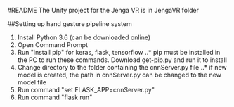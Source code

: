 #README
The Unity project for the Jenga VR is in JengaVR folder

##Setting up hand gesture pipeline system
1. Install Python 3.6 (can be downloaded online)
2. Open Command Prompt
3. Run "install pip" for keras, flask, tensorflow
..* pip must be installed in the PC to run these commands. Download get-pip.py and run it to install
4. Change directory to the folder containing the cnnServer.py file
..* if new model is created, the path in cnnServer.py can be changed to the new model file
5. Run command "set FLASK_APP=cnnServer.py"
6. Run command "flask run"
